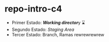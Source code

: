 # repo-intro-c4

- Primer Estado: ***Working director***y :hourglass:
- Segundo Estado: *Staging Area*
- Tercer Estado: Branch, Ramas
rewrewrewrew